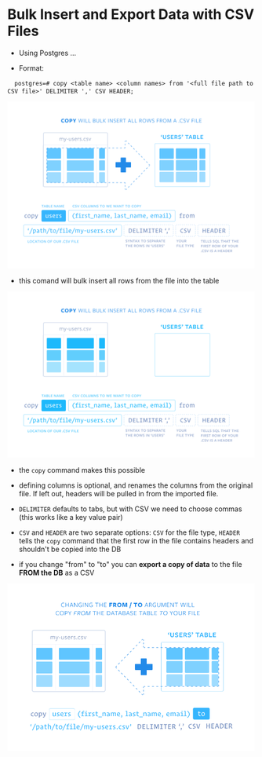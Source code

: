 # Bulk Insert and Export Data with CSV Files

- Using Postgres ... 

- Format: 
```
  postgres=# copy <table name> <column names> from '<full file path to CSV file>' DELIMITER ',' CSV HEADER; 
```

![Bult Insert Image](./images/bulk-insert.png)

- this comand will bulk insert all rows from the file into the table 

![SQL Bulk Import Gif](./images/sql-bulkimport.gif)

- the `copy` command makes this possible
- defining columns is optional, and renames the columns from the original file. If left out, headers will be pulled in from the imported file. 
- `DELIMITER` defaults to tabs, but with CSV we need to choose commas (this works like a key value pair)
- `CSV` and `HEADER` are two separate options: `CSV` for the file type, `HEADER` tells the `copy` command that the first row in the file contains headers and shouldn't be copied into the DB 

- if you change "from" to "to" you can **export a copy of data** to the file **FROM the DB** as a CSV 

![Bulk Insert Reverse Image](./images/bulk-insert-reverse-to.png)
